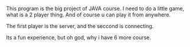 This program is the big project of JAVA course. 
I need to do a little game, what is a 2 player thing. And of course u can play it from anywhere.

The first player is the server, and the seccond is connecting. 

Its a fun experience, but oh god, why i have 6 more course.
